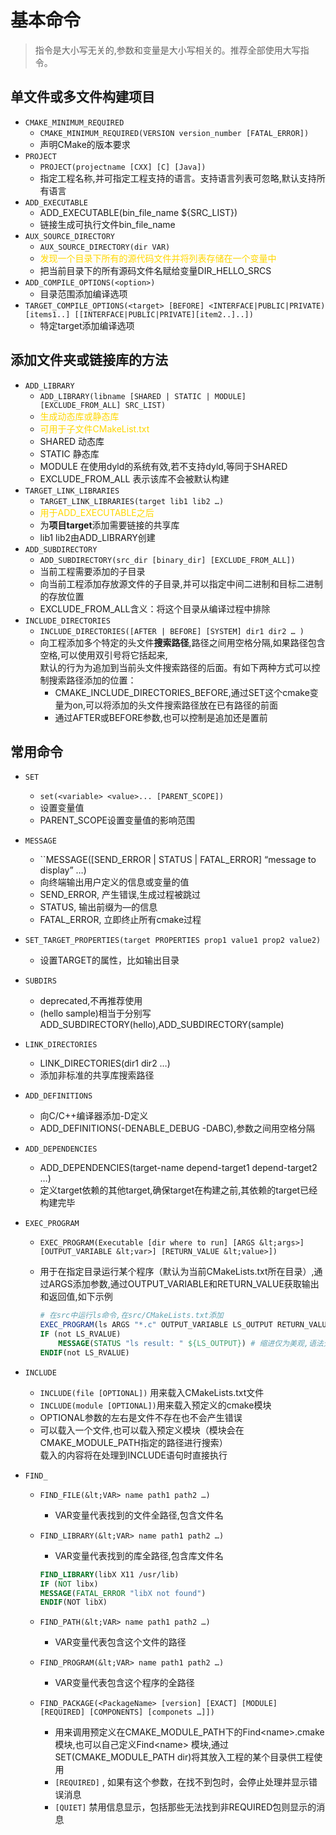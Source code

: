 #  基本命令

> 指令是大小写无关的,参数和变量是大小写相关的。推荐全部使用大写指令。

## 单文件或多文件构建项目

- `CMAKE_MINIMUM_REQUIRED`
  - `CMAKE_MINIMUM_REQUIRED(VERSION version_number [FATAL_ERROR])`
  - 声明CMake的版本要求
- `PROJECT`
  - `PROJECT(projectname [CXX] [C] [Java])`
  - 指定工程名称,并可指定工程支持的语言。支持语言列表可忽略,默认支持所有语言
- `ADD_EXECUTABLE`
  - ADD_EXECUTABLE(bin_file_name ${SRC_LIST})
  - 链接生成可执行文件bin_file_name
- `AUX_SOURCE_DIRECTORY`
  - `AUX_SOURCE_DIRECTORY(dir VAR)`
  - <font color="gold">发现一个目录下所有的源代码文件并将列表存储在一个变量中</font>
  - 把当前目录下的所有源码文件名赋给变量DIR_HELLO_SRCS
- `ADD_COMPILE_OPTIONS(<option>)`  
  - 目录范围添加编译选项
- `TARGET_COMPILE_OPTIONS(<target> [BEFORE] <INTERFACE|PUBLIC|PRIVATE) [items1..] [[INTERFACE|PUBLIC|PRIVATE][item2..]..])`  
  - 特定target添加编译选项

## 添加文件夹或链接库的方法

- `ADD_LIBRARY`
  - `ADD_LIBRARY(libname [SHARED | STATIC | MODULE] [EXCLUDE_FROM_ALL] SRC_LIST)`
  - <font color="gold">生成动态库或静态库</font>
  - <font color="gold">可用于子文件CMakeList.txt</font>
  - SHARED 动态库
  - STATIC 静态库
  - MODULE 在使用dyld的系统有效,若不支持dyld,等同于SHARED
  - EXCLUDE_FROM_ALL 表示该库不会被默认构建
- `TARGET_LINK_LIBRARIES`
  - `TARGET_LINK_LIBRARIES(target lib1 lib2 …)`
  - <font color="gold">用于ADD_EXECUTABLE之后</font>
  - 为**项目target**添加需要链接的共享库
  - lib1 lib2由ADD_LIBRARY创建
- `ADD_SUBDIRECTORY`
  - `ADD_SUBDIRECTORY(src_dir [binary_dir] [EXCLUDE_FROM_ALL])`
  - 当前工程需要添加的子目录
  - 向当前工程添加存放源文件的子目录,并可以指定中间二进制和目标二进制的存放位置
  - EXCLUDE_FROM_ALL含义：将这个目录从编译过程中排除
- `INCLUDE_DIRECTORIES`
  - `INCLUDE_DIRECTORIES([AFTER | BEFORE] [SYSTEM] dir1 dir2 … )`
  - 向工程添加多个特定的头文件**搜索路径**,路径之间用空格分隔,如果路径包含空格,可以使用双引号将它括起来,  
  默认的行为为追加到当前头文件搜索路径的后面。有如下两种方式可以控制搜索路径添加的位置：
    - CMAKE_INCLUDE_DIRECTORIES_BEFORE,通过SET这个cmake变量为on,可以将添加的头文件搜索路径放在已有路径的前面
    - 通过AFTER或BEFORE参数,也可以控制是追加还是置前

## 常用命令

- `SET`
  - `set(<variable> <value>... [PARENT_SCOPE])`
  - 设置变量值
  - PARENT_SCOPE设置变量值的影响范围
- `MESSAGE`
  - ``MESSAGE([SEND_ERROR | STATUS | FATAL_ERROR] “message to display” …)
  - 向终端输出用户定义的信息或变量的值
  - SEND_ERROR, 产生错误,生成过程被跳过
  - STATUS, 输出前缀为—的信息
  - FATAL_ERROR, 立即终止所有cmake过程
- `SET_TARGET_PROPERTIES(target PROPERTIES prop1 value1 prop2 value2)`
  - 设置TARGET的属性，比如输出目录
- `SUBDIRS`
  - deprecated,不再推荐使用
  - (hello sample)相当于分别写ADD_SUBDIRECTORY(hello),ADD_SUBDIRECTORY(sample)
- `LINK_DIRECTORIES`
  - LINK_DIRECTORIES(dir1 dir2 …)
  - 添加非标准的共享库搜索路径
- `ADD_DEFINITIONS`
  - 向C/C++编译器添加-D定义
  - ADD_DEFINITIONS(-DENABLE_DEBUG -DABC),参数之间用空格分隔
- `ADD_DEPENDENCIES`
  - ADD_DEPENDENCIES(target-name depend-target1 depend-target2 …)
  - 定义target依赖的其他target,确保target在构建之前,其依赖的target已经构建完毕
- `EXEC_PROGRAM`
  - `EXEC_PROGRAM(Executable [dir where to run] [ARGS &lt;args>][OUTPUT_VARIABLE &lt;var>] [RETURN_VALUE &lt;value>])`
  - 用于在指定目录运行某个程序（默认为当前CMakeLists.txt所在目录）,通过ARGS添加参数,通过OUTPUT_VARIABLE和RETURN_VALUE获取输出和返回值,如下示例

    ```cmake
    # 在src中运行ls命令,在src/CMakeLists.txt添加
    EXEC_PROGRAM(ls ARGS "*.c" OUTPUT_VARIABLE LS_OUTPUT RETURN_VALUE LS_RVALUE)
    IF (not LS_RVALUE)
        MESSAGE(STATUS "ls result: " ${LS_OUTPUT}) # 缩进仅为美观,语法无要求
    ENDIF(not LS_RVALUE)
    ```

- `INCLUDE`
  - `INCLUDE(file [OPTIONAL])` 用来载入CMakeLists.txt文件
  - `INCLUDE(module [OPTIONAL])`用来载入预定义的cmake模块
  - OPTIONAL参数的左右是文件不存在也不会产生错误
  - 可以载入一个文件,也可以载入预定义模块（模块会在CMAKE_MODULE_PATH指定的路径进行搜索）  
    载入的内容将在处理到INCLUDE语句时直接执行
- `FIND_`
  - `FIND_FILE(&lt;VAR> name path1 path2 …)`
    - VAR变量代表找到的文件全路径,包含文件名
  - `FIND_LIBRARY(&lt;VAR> name path1 path2 …)`
    - VAR变量代表找到的库全路径,包含库文件名

    ```cmake
    FIND_LIBRARY(libX X11 /usr/lib)
    IF (NOT libx)
    MESSAGE(FATAL_ERROR "libX not found")
    ENDIF(NOT libX)
    ```

  - `FIND_PATH(&lt;VAR> name path1 path2 …)`
    - VAR变量代表包含这个文件的路径

  - `FIND_PROGRAM(&lt;VAR> name path1 path2 …)`
    - VAR变量代表包含这个程序的全路径
  - `FIND_PACKAGE(<PackageName> [version] [EXACT] [MODULE] [REQUIRED] [COMPONENTS] [componets …]])`
    - 用来调用预定义在CMAKE_MODULE_PATH下的Find&lt;name>.cmake模块,也可以自己定义Find&lt;name> 模块,通过SET(CMAKE_MODULE_PATH dir)将其放入工程的某个目录供工程使用
    - `[REQUIRED]` , 如果有这个参数，在找不到包时，会停止处理并显示错误消息
    - `[QUIET]` 禁用信息显示，包括那些无法找到非REQUIRED包则显示的消息